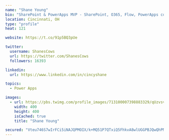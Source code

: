 ```yaml
---
name: "Shane Young"
bio: "SharePoint & PowerApps MVP - SharePoint, O365, Flow, PowerApps consulting? @PowerApps911 | Pure Snark? You found it."
location: Cincinnati, OH
type: "profile"
heat: 121

website: https://t.co/91p5BQ3pUe

twitter:
  username: ShanesCows
  url: https://twitter.com/ShanesCows
  followers: 16393

linkedin:
  url: https://www.linkedin.com/in/cincyshane

topics:
  - Power Apps

images:
  - url: https://pbs.twimg.com/profile_images/713100007398883329/qUzvsvQ3_400x400.jpg
    width: 400
    height: 400
    isCached: true
    title: "Shane Young"

secured: "Vteu746S7wIrFCi5iNAJQPMOIX/k+MQ51P7QTxiQ5FhkvA8wlUGGPBJQwQhPMEAlWo8qyvdyJkTKmAu1Tn3xZblPEZVZ9603ql0vWO1QqPQRbGK/0YfhKemVEV2sPvxC3688zCnhp5hYa1t6CzohsC/Bz3s+711PPxfuY/U4sz+veL+Fy+clvAyIp2YtMs960+k6ZkVnFTAsnkiQ7GfgO7TUCODZYQjwSwjto9NxcKa0KsmGLo7GVZEVrIUO0wWpChrF4E3xJzpRdKZh5a1ZkSYjjhstJpaSHfIvLWg/druAFevLBLt5Z3SeNd4LTHxTur9mZdaLsjOt33FGUG6/99scueNxt4OubRIGzozW6l9m0p6hTfmNFcLjULlUgr5ipV0X4+dX0ojOvLlaYqrBXw1jI+oOkPK/njCHRyMsTa0=;jcXbxXW3iy3tug5yLVvQrw=="
---
```


